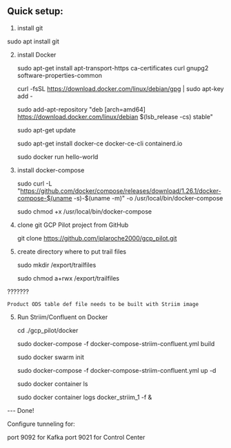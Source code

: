 
Quick setup:
------------



1. install git

sudo apt install git


2. install Docker

	sudo apt-get install apt-transport-https ca-certificates curl gnupg2 software-properties-common 
    
	curl -fsSL https://download.docker.com/linux/debian/gpg | sudo apt-key add -

	sudo add-apt-repository "deb [arch=amd64] https://download.docker.com/linux/debian $(lsb_release -cs) stable"

	sudo apt-get update

	sudo apt-get install docker-ce docker-ce-cli containerd.io

	sudo docker run hello-world   

3. install docker-compose   
   
   	sudo curl -L "https://github.com/docker/compose/releases/download/1.26.1/docker-compose-$(uname -s)-$(uname -m)" -o /usr/local/bin/docker-compose
   	
   	sudo chmod +x /usr/local/bin/docker-compose
   	
   
4. clone git GCP Pilot project from GitHub

	git clone https://github.com/jplaroche2000/gcp_pilot.git


5. create directory where to put trail files

	sudo mkdir /export/trailfiles
	
	sudo chmod a+rwx /export/trailfiles
	
	
???????

	Product ODS table def file needs to be built with Striim image
	

5. Run Striim/Confluent on Docker

	cd ./gcp_pilot/docker
	
	sudo docker-compose -f docker-compose-striim-confluent.yml build
	
	sudo docker swarm init
	
	sudo docker-compose -f docker-compose-striim-confluent.yml up -d

	sudo docker container ls
	
	sudo docker container logs docker_striim_1 -f &
	

--- Done!


Configure tunneling for:

port 9092 for Kafka
port 9021 for Control Center
